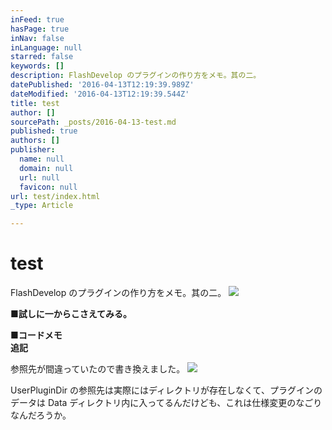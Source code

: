 ```yaml
---
inFeed: true
hasPage: true
inNav: false
inLanguage: null
starred: false
keywords: []
description: FlashDevelop のプラグインの作り方をメモ。其の二。
datePublished: '2016-04-13T12:19:39.989Z'
dateModified: '2016-04-13T12:19:39.544Z'
title: test
author: []
sourcePath: _posts/2016-04-13-test.md
published: true
authors: []
publisher:
  name: null
  domain: null
  url: null
  favicon: null
url: test/index.html
_type: Article

---
```

# test

FlashDevelop のプラグインの作り方をメモ。其の二。
![](https://the-grid-user-content.s3-us-west-2.amazonaws.com/45e366b7-a4ea-4d6e-82e2-5d86521404de.png)

**■試しに一からこさえてみる。**

**■コードメモ**  
**追記**

参照先が間違っていたので書き換えました。
![](https://the-grid-user-content.s3-us-west-2.amazonaws.com/9ef00a86-947f-4887-aac6-3d760fa11473.jpg)

UserPluginDir の参照先は実際にはディレクトリが存在しなくて、プラグインのデータは Data ディレクトリ内に入ってるんだけども、これは仕様変更のなごりなんだろうか。